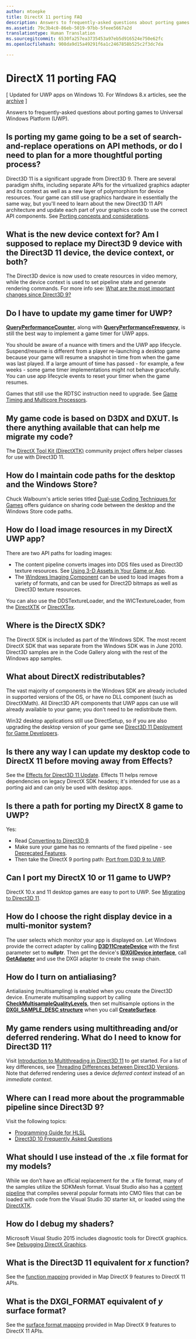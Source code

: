 ```yaml
---
author: mtoepke
title: DirectX 11 porting FAQ
description: Answers to frequently-asked questions about porting games to Universal Windows Platform (UWP).
ms.assetid: 79c3b4c0-86eb-5019-97bb-5feee5667a2d
translationtype: Human Translation
ms.sourcegitcommit: 6530fa257ea3735453a97eb5d916524e750e62fc
ms.openlocfilehash: 908da9d15a49291f6a1c2467858b525c2f3dc7da

---
```


# DirectX 11 porting FAQ


\[ Updated for UWP apps on Windows 10. For Windows 8.x articles, see the [archive](http://go.microsoft.com/fwlink/p/?linkid=619132) \]


Answers to frequently-asked questions about porting games to Universal Windows Platform (UWP).

## Is porting my game going to be a set of search-and-replace operations on API methods, or do I need to plan for a more thoughtful porting process?


Direct3D 11 is a significant upgrade from Direct3D 9. There are several paradigm shifts, including separate APIs for the virtualized graphics adapter and its context as well as a new layer of polymorphism for device resources. Your game can still use graphics hardware in essentially the same way, but you'll need to learn about the new Direct3D 11 API architecture and update each part of your graphics code to use the correct API components. See [Porting concepts and considerations](porting-considerations.md).

## What is the new device context for? Am I supposed to replace my Direct3D 9 device with the Direct3D 11 device, the device context, or both?


The Direct3D device is now used to create resources in video memory, while the device context is used to set pipeline state and generate rendering commands. For more info see: [What are the most important changes since Direct3D 9?](understand-direct3d-11-1-concepts.md)

##  Do I have to update my game timer for UWP?


[**QueryPerformanceCounter**](https://msdn.microsoft.com/library/windows/desktop/ms644904), along with [**QueryPerformanceFrequency**](https://msdn.microsoft.com/library/windows/desktop/ms644905), is still the best way to implement a game timer for UWP apps.

You should be aware of a nuance with timers and the UWP app lifecycle. Suspend/resume is different from a player re-launching a desktop game because your game will resume a snapshot in time from when the game was last played. If a large amount of time has passed - for example, a few weeks - some game timer implementations might not behave gracefully. You can use app lifecycle events to reset your timer when the game resumes.

Games that still use the RDTSC instruction need to upgrade. See [Game Timing and Multicore Processors](https://msdn.microsoft.com/library/windows/desktop/ee417693).

## My game code is based on D3DX and DXUT. Is there anything available that can help me migrate my code?


The [DirectX Tool Kit (DirectXTK)](http://go.microsoft.com/fwlink/p/?LinkID=248929) community project offers helper classes for use with Direct3D 11.

##  How do I maintain code paths for the desktop and the Windows Store?


Chuck Walbourn's article series titled [Dual-use Coding Techniques for Games](http://go.microsoft.com/fwlink/p/?LinkID=286210) offers guidance on sharing code between the desktop and the Windows Store code paths.

##  How do I load image resources in my DirectX UWP app?


There are two API paths for loading images:

-   The content pipeline converts images into DDS files used as Direct3D texture resources. See [Using 3-D Assets in Your Game or App](https://msdn.microsoft.com/library/windows/apps/hh972446.aspx).
-   The [Windows Imaging Component](https://msdn.microsoft.com/library/windows/desktop/ee719902) can be used to load images from a variety of formats, and can be used for Direct2D bitmaps as well as Direct3D texture resources.

You can also use the DDSTextureLoader, and the WICTextureLoader, from the [DirectXTK](http://go.microsoft.com/fwlink/p/?LinkID=248929) or [DirectXTex](http://go.microsoft.com/fwlink/p/?LinkID=248926).

## Where is the DirectX SDK?


The DirectX SDK is included as part of the Windows SDK. The most recent DirectX SDK that was separate from the Windows SDK was in June 2010. Direct3D samples are in the Code Gallery along with the rest of the Windows app samples.

## What about DirectX redistributables?


The vast majority of components in the Windows SDK are already included in supported versions of the OS, or have no DLL component (such as DirectXMath). All Direct3D API components that UWP apps can use will already available to your game; you don't need to be redistribute them.

Win32 desktop applications still use DirectSetup, so if you are also upgrading the desktop version of your game see [Direct3D 11 Deployment for Game Developers](https://msdn.microsoft.com/library/windows/desktop/ee416644).

## Is there any way I can update my desktop code to DirectX 11 before moving away from Effects?


See the [Effects for Direct3D 11 Update](http://go.microsoft.com/fwlink/p/?LinkId=271568). Effects 11 helps remove dependencies on legacy DirectX SDK headers; it's intended for use as a porting aid and can only be used with desktop apps.

##  Is there a path for porting my DirectX 8 game to UWP?


Yes:

-   Read [Converting to Direct3D 9](https://msdn.microsoft.com/library/windows/desktop/bb204851).
-   Make sure your game has no remnants of the fixed pipeline - see [Deprecated Features](https://msdn.microsoft.com/library/windows/desktop/cc308047).
-   Then take the DirectX 9 porting path: [Port from D3D 9 to UWP](walkthrough--simple-port-from-direct3d-9-to-11-1.md).

##  Can I port my DirectX 10 or 11 game to UWP?


DirectX 10.x and 11 desktop games are easy to port to UWP. See [Migrating to Direct3D 11](https://msdn.microsoft.com/library/windows/desktop/ff476190).

## How do I choose the right display device in a multi-monitor system?


The user selects which monitor your app is displayed on. Let Windows provide the correct adapter by calling [**D3D11CreateDevice**](https://msdn.microsoft.com/library/windows/desktop/ff476082) with the first parameter set to **nullptr**. Then get the device's [**IDXGIDevice interface**](https://msdn.microsoft.com/library/windows/desktop/bb174527), call [**GetAdapter**](https://msdn.microsoft.com/library/windows/desktop/bb174531) and use the DXGI adapter to create the swap chain.

## How do I turn on antialiasing?


Antialiasing (multisampling) is enabled when you create the Direct3D device. Enumerate multisampling support by calling [**CheckMultisampleQualityLevels**](https://msdn.microsoft.com/library/windows/desktop/ff476499), then set multisample options in the [**DXGI\_SAMPLE\_DESC structure**](https://msdn.microsoft.com/library/windows/desktop/bb173072) when you call [**CreateSurface**](https://msdn.microsoft.com/library/windows/desktop/bb174530).

## My game renders using multithreading and/or deferred rendering. What do I need to know for Direct3D 11?


Visit [Introduction to Multithreading in Direct3D 11](https://msdn.microsoft.com/library/windows/desktop/ff476891) to get started. For a list of key differences, see [Threading Differences between Direct3D Versions](https://msdn.microsoft.com/library/windows/desktop/ff476890). Note that deferred rendering uses a device *deferred context* instead of an *immediate context*.

## Where can I read more about the programmable pipeline since Direct3D 9?


Visit the following topics:

-   [Programming Guide for HLSL](https://msdn.microsoft.com/library/windows/desktop/bb509635)
-   [Direct3D 10 Frequently Asked Questions](https://msdn.microsoft.com/library/windows/desktop/ee416643)

## What should I use instead of the .x file format for my models?


While we don’t have an official replacement for the .x file format, many of the samples utilize the SDKMesh format. Visual Studio also has a [content pipeline](https://msdn.microsoft.com/library/windows/apps/hh972446.aspx) that compiles several popular formats into CMO files that can be loaded with code from the Visual Studio 3D starter kit, or loaded using the [DirectXTK](http://go.microsoft.com/fwlink/p/?LinkID=248929).

## How do I debug my shaders?


Microsoft Visual Studio 2015 includes diagnostic tools for DirectX graphics. See [Debugging DirectX Graphics](https://msdn.microsoft.com/library/windows/apps/hh315751.aspx).

##  What is the Direct3D 11 equivalent for *x* function?


See the [function mapping](feature-mapping.md#function-mapping) provided in Map DirectX 9 features to DirectX 11 APIs.

##  What is the DXGI\_FORMAT equivalent of *y* surface format?


See the [surface format mapping](feature-mapping.md#surface-format-mapping) provided in Map DirectX 9 features to DirectX 11 APIs.

 

 







<!--HONumber=Aug16_HO3-->


